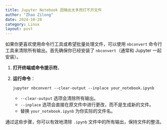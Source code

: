 ```yaml
---
title: Jupyter Notebook 因输出太多而打不开文件 
author: "Zhao Zilong"
date: 2024-10-28
category: Linux
layout: post
---
```


如果你更喜欢使用命令行工具或希望批量处理文件，可以使用 `nbconvert` 命令行工具来清除所有输出。首先确保你已经安装了 `nbconvert`（通常和 Jupyter 一起安装）。

1. **打开终端或命令提示符**。

2. **运行命令**：

   ```
   jupyter nbconvert --clear-output --inplace your_notebook.ipynb
   ```

   - `--clear-output` 选项会清除所有输出。
   - `--inplace` 选项会直接在原文件中进行更改，而不是生成新的文件。
   - 替换 `your_notebook.ipynb` 为你实际的文件名。

通过这些步骤，你可以有效地清除 `.ipynb` 文件中的所有输出，保持文件的整洁。
